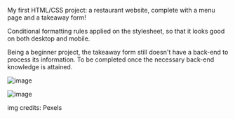 My first HTML/CSS project: a restaurant website, complete with a menu page and a takeaway form!

Conditional formatting rules applied on the stylesheet, so that it looks good on both desktop and mobile.

Being a beginner project, the takeaway form still doesn't have a back-end to process its information. To be completed once the necessary back-end knowledge is attained. 

![image](https://user-images.githubusercontent.com/99130611/193572614-f9a5a867-d6d8-4a7c-8ca8-67c26ea2eb98.png)

![image](https://user-images.githubusercontent.com/99130611/193573756-5c020e19-1bbc-4589-8f41-b192ccda3873.png)



img credits: Pexels
